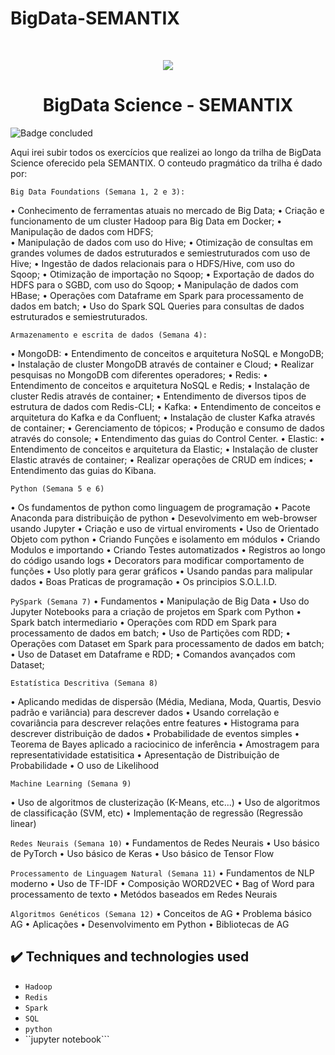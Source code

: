 # BigData-SEMANTIX

<br>
<p align="center">
  <img src="https://github.com/ramosrafaela/BigData-SEMANTIX/figures/semantixlogo.png" />
</p>

<h1 align="center"> BigData Science - SEMANTIX  </h1>

![Badge concluded](http://img.shields.io/static/v1?label=STATUS&message=ONGOING&color=GREEN&style=for-the-badge)

Aqui irei subir todos os exercícios que realizei ao longo da trilha de BigData Science oferecido pela SEMANTIX. O conteudo pragmático da trilha é dado por:

``Big Data Foundations (Semana 1, 2 e 3):``

• Conhecimento de ferramentas atuais no mercado de Big Data;
• Criação e funcionamento de um cluster Hadoop para Big Data em Docker;
• Manipulação de dados com HDFS;  
• Manipulação de dados com uso do Hive;
• Otimização de consultas em grandes volumes de dados estruturados e semiestruturados com uso de Hive;
• Ingestão de dados relacionais para o HDFS/Hive, com uso do Sqoop;
• Otimização de importação no Sqoop;
• Exportação de dados do HDFS para o SGBD, com uso do Sqoop;
• Manipulação de dados com HBase;
• Operações com Dataframe em Spark para processamento de dados em batch;
• Uso do Spark SQL Queries para consultas de dados estruturados e semiestruturados.


``Armazenamento e escrita de dados (Semana 4):``

• MongoDB:
  • Entendimento de conceitos e arquitetura NoSQL e MongoDB;
  • Instalação de cluster MongoDB através de container e Cloud;
  • Realizar pesquisas no MongoDB com diferentes operadores;
• Redis:
  • Entendimento de conceitos e arquitetura NoSQL e Redis;
  • Instalação de cluster Redis através de container;
  • Entendimento de diversos tipos de estrutura de dados com Redis-CLI;
• Kafka:
  • Entendimento de conceitos e arquitetura do Kafka e da Confluent;
  • Instalação de cluster Kafka através de container;
  • Gerenciamento de tópicos;
  • Produção e consumo de dados através do console;
  • Entendimento das guias do Control Center.
• Elastic:
  • Entendimento de conceitos e arquitetura da Elastic;
  • Instalação de cluster Elastic através de container;
  • Realizar operações de CRUD em índices;
  • Entendimento das guias do Kibana.

``Python (Semana 5 e 6)``

• Os fundamentos de python como linguagem de programação
• Pacote Anaconda para distribuição de python
• Desevolvimento em web-browser usando Jupyter
• Criação e uso de virtual enviroments
• Uso de Orientado Objeto com python
• Criando Funções e isolamento em módulos
• Criando Modulos e importando
• Criando Testes automatizados
• Registros ao longo do código usando logs
• Decorators para modificar comportamento de funções
• Uso plotly para gerar gráficos
• Usando pandas para malipular dados
• Boas Praticas de programação
• Os principios S.O.L.I.D.

``PySpark (Semana 7)``
• Fundamentos
• Manipulação de Big Data
• Uso do Jupyter Notebooks para a criação de projetos em Spark com Python
• Spark batch intermediario
• Operações com RDD em Spark para processamento de dados em batch;
• Uso de Partições com RDD;
• Operações com Dataset em Spark para processamento de dados em batch;
• Uso de Dataset em Dataframe e RDD;
• Comandos avançados com Dataset;

``Estatística Descritiva (Semana 8)``

• Aplicando medidas de dispersão (Média, Mediana, Moda, Quartis, Desvio padrão e variância) para descrever dados
• Usando correlação e covariância para descrever relações entre features
• Histograma para descrever distribuição de dados
• Probabilidade de eventos simples
• Teorema de Bayes aplicado a raciocinico de inferência
• Amostragem para representatividade estatisitica
• Apresentação de Distribuição de Probabilidade
• O uso de Likelihood

``Machine Learning (Semana 9)``

• Uso de algoritmos de clusterização (K-Means, etc...)
• Uso de algoritmos de classificação (SVM, etc)
• Implementação de regressão (Regressão linear)

``Redes Neurais (Semana 10)``
• Fundamentos de Redes Neurais
• Uso básico de PyTorch
• Uso básico de Keras
• Uso básico de Tensor Flow

``Processamento de Linguagem Natural (Semana 11)``
• Fundamentos de NLP moderno
• Uso de TF-IDF
• Composição WORD2VEC
• Bag of Word para processamento de texto
• Metódos baseados em Redes Neurais

``Algoritmos Genéticos (Semana 12)``
• Conceitos de AG
• Problema básico AG
• Aplicações
• Desenvolvimento em Python
• Bibliotecas de AG


## ✔️ Techniques and technologies used

- ``Hadoop``
- ``Redis``
- ``Spark``
- ``SQL``
- ``python``
- ``jupyter notebook```
